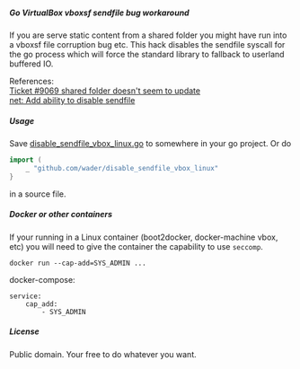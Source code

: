 ##### Go VirtualBox vboxsf sendfile bug workaround

If you are serve static content from a shared folder you might have run
into a vboxsf file corruption bug etc. This hack disables the sendfile
syscall for the go process which will force the standard library to fallback
to userland buffered IO.

References:  
[Ticket #9069 shared folder doesn't seem to update](https://www.virtualbox.org/ticket/9069)  
[net: Add ability to disable sendfile](https://github.com/golang/go/issues/9694)

##### Usage

Save [disable_sendfile_vbox_linux.go](disable_sendfile_vbox_linux.go) to somewhere in your go project.
Or do
```go
import (
	_ "github.com/wader/disable_sendfile_vbox_linux"
}
```
in a source file.

##### Docker or other containers

If your running in a Linux container (boot2docker, docker-machine vbox, etc)
you will need to give the container the capability to use `seccomp`.

`docker run --cap-add=SYS_ADMIN ...`

docker-compose:
```
service:
	cap_add:
		- SYS_ADMIN
```

##### License

Public domain. Your free to do whatever you want.
